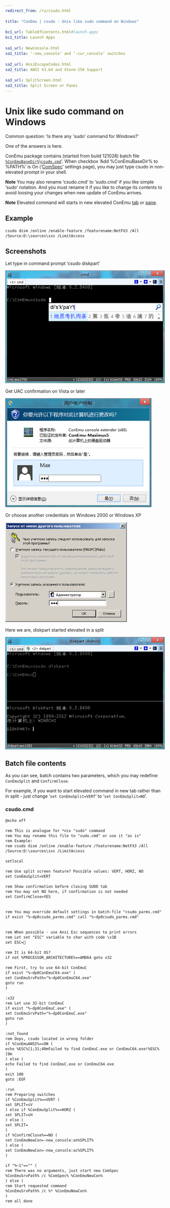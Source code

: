 ```yaml
---
redirect_from: /ru/csudo.html

title: "ConEmu | csudo - Unix like sudo command on Windows"

bc1_url: TableOfContents.html#launch-apps
bc1_title: Launch Apps

sa1_url: NewConsole.html
sa1_title: ‘-new_console’ and ‘-cur_console’ switches

sa2_url: AnsiEscapeCodes.html
sa2_title: ANSI X3.64 and Xterm-256 Support

sa3_url: SplitScreen.html
sa3_title: Split Screen or Panes
---
```


# Unix like sudo command on Windows

Common question: ‘Is there any 'sudo' command for Windows?’

One of the answers is here.

ConEmu package contains (started from build 121028) batch file [`%ConEmuBaseDir%`](ConEmuEnvironment.html)\\[`csudo.cmd`](https://github.com/Maximus5/ConEmu/blob/master/Release/ConEmu/csudo.cmd)’. When checkbox ‘Add %ConEmuBaseDir% to %PATH%’ is On (‘[ComSpec](SettingsComspec.html)’ settings page), you may just type csudo in non-elevated prompt in your shell.

**Note** You may also rename ‘csudo.cmd’ to ‘sudo.cmd’ if you like simple ‘sudo’ notation. And you must rename it if you like to change its contents to avoid loosing your changes when new update of ConEmu arrives.

**Note** Elevated command will starts in new elevated ConEmu [tab](TabBar.html) or [pane](SplitScreen.html).


## Example

```
csudo dism /online /enable-feature /featurename:NetFX3 /All /Source:D:\sources\sxs /LimitAccess
```


## Screenshots

Let type in command prompt ‘csudo diskpart’

![Running csudo command](/img/ConEmuSuDo1.png)

Get UAC confirmation on Vista or later

![csudo UAC confirmation](/img/ConEmuSuDo2.png)

Or choose another credentials on Windows 2000 or Windows XP

![csudo UAC confirmation](/img/ConEmuSuDo4.png)

Here we are, diskpart started elevated in a split

![Running csudo command](/img/ConEmuSuDo3.png)


## Batch file contents

As you can see, batch contains two parameters, which you may redefine: `ConEmuSplit` and `ConfirmClose`.

For example, if you want to start elevated command in new tab rather than in split - just change ‘`set ConEmuSplit=VERT`’ to ‘`set ConEmuSplit=NO`’.

### csudo.cmd

```
@echo off

rem This is analogue for *nix "sudo" command
rem You may rename this file to "sudo.cmd" or use it "as is"
rem Example:
rem csudo dism /online /enable-feature /featurename:NetFX3 /All /Source:D:\sources\sxs /LimitAccess

setlocal

rem Use split screen feature? Possible values: VERT, HORZ, NO
set ConEmuSplit=VERT

rem Show confirmation before closing SUDO tab
rem You may set NO here, if confirmation is not needed
set ConfirmClose=YES


rem You may override default settings in batch-file "csudo_parms.cmd"
if exist "%~dp0csudo_parms.cmd" call "%~dp0csudo_parms.cmd"


rem When possible - use Ansi Esc sequences to print errors
rem Let set "ESC" variable to char with code \x1B
set ESC=

rem It is 64-bit OS?
if not %PROCESSOR_ARCHITECTURE%==AMD64 goto x32

rem First, try to use 64-bit ConEmuC
if exist "%~dp0ConEmuC64.exe" (
set ConEmuSrvPath="%~dp0ConEmuC64.exe"
goto run
)

:x32
rem Let use 32-bit ConEmuC
if exist "%~dp0ConEmuC.exe" (
set ConEmuSrvPath="%~dp0ConEmuC.exe"
goto run
)

:not_found
rem Oops, csudo located in wrong folder
if %ConEmuANSI%==ON (
echo %ESC%[1;31;40mFailed to find ConEmuC.exe or ConEmuC64.exe!%ESC%[0m
) else (
echo Failed to find ConEmuC.exe or ConEmuC64.exe
)
exit 100
goto :EOF

:run
rem Preparing switches
if %ConEmuSplit%==VERT (
set SPLIT=sV
) else if %ConEmuSplit%==HORZ (
set SPLIT=sH
) else (
set SPLIT=
)
if %ConfirmClose%==NO (
set ConEmuNewCon=-new_console:an%SPLIT%
) else (
set ConEmuNewCon=-new_console:ac%SPLIT%
)

if "%~1"=="" (
rem There was no arguments, just start new ComSpec
%ConEmuSrvPath% /c %ComSpec% %ConEmuNewCon%
) else (
rem Start requested command
%ConEmuSrvPath% /c %* %ConEmuNewCon%
)
rem all done
```
